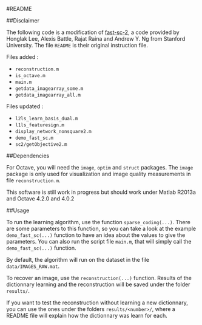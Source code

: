 #README

##Disclaimer

The following code is a modification of [fast-sc-2](http://ai.stanford.edu/~hllee/softwares/nips06-sparsecoding.htm), a code provided by Honglak Lee, Alexis Battle, Rajat Raina and Andrew Y. Ng from Stanford University. The file `README` is their original instruction file.

Files added :

* `reconstruction.m`
* `is_octave.m`
* `main.m`
* `getdata_imagearray_some.m`
* `getdata_imagearray_all.m`

Files updated :

* `l2ls_learn_basis_dual.m`
* `l1ls_featuresign.m`
* `display_network_nonsquare2.m`
* `demo_fast_sc.m`
* `sc2/getObjective2.m`

##Dependencies

For Octave, you will need the `image`, `optim` and `struct` packages. The `image` package is only used for visualization and image quality measurements in file `reconstruction.m`.

This software is still work in progress but should work under Matlab R2013a and Octave 4.2.0 and 4.0.2

##Usage

To run the learning algorithm, use the function `sparse_coding(...)`. There are some parameters to this function, so you can take a look at the example `demo_fast_sc(...)` function to have an idea about the values to give the parameters. You can also run the script file `main.m`, that will simply call the `demo_fast_sc(...)` function.

By default, the algorithm will run on the dataset in the file `data/IMAGES_RAW.mat`.

To recover an image, use the `reconstruction(...)` function. Results of the dictionnary learning and the reconstruction will be saved under the folder `results/`.

If you want to test the reconstruction without learning a new dictionnary, you can use the ones under the folders `results/<number>/`, where a README file will explain how the dictionnary was learn for each.
